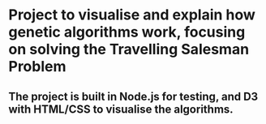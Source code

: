 # Project to visualise and explain how genetic algorithms work, focusing on solving the Travelling Salesman Problem

## The project is built in Node.js for testing, and D3 with HTML/CSS to visualise the algorithms. 
